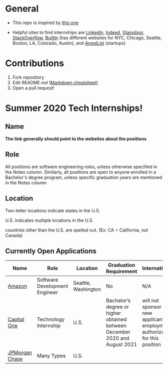 # General

- This repo is inspired by [this one](https://github.com/christine-hu/summer-2019-internships)

* Helpful sites to find internships are [LinkedIn](https://www.linkedin.com/), [Indeed](https://www.indeed.com/), [Glassdoor](https://www.glassdoor.com/), [StackOverflow](https://stackoverflow.com/jobs), [BuiltIn](https://builtin.com/) (has different websites for NYC, Chicago, Seattle, Boston, LA, Colorado, Austin), and [AngelList](https://angel.co/) (startups)

# Contributions

1. Fork repository
2. Edit README.md ([Markdown cheatsheet](https://github.com/tchapi/markdown-cheatsheet/blob/master/README.md))
3. Open a pull request!

# Summer 2020 Tech Internships!

## Name

**The link generally should point to the websites about the positions**

## Role

All positions are software engineering roles, unless otherwise specified in the Notes column. Similarly, all positions are open to anyone enrolled in a Bachelor's degree program, unless specific graduation years are mentioned in the Notes column

## Location

Two-letter locations indicate states in the U.S.

U.S. indicates multiple locations in the U.S.

countries other than the U.S. are spelled out. (Ex: CA = California, not Canada)

## Currently Open Applications
| Name | Role | Location | Graduation Requirement | International | Notes |
|---|---|---|---|---|---|
| [Amazon](https://www.amazon.jobs/en/jobs/880221/2020-summer-software-development-engineer-intern-sea) | Software Development Engineer | Seattle, Washington | No | N/A |  |
| [Capital One](https://campus.capitalone.com/job/-/-/1786/12562814?utm_source=localjobnetwork.com&utm_campaign=enterprise&utm_medium=job_posting&utm_content=job_board&ss=paid&dclid=CjgKEAjw4NrpBRDfhrmjpZHPiH8SJABuVfdoxiWiy_1DE6vP-RBQgbIf9OdVBs1hpoqHUa5Ezmg4-vD_BwE) | Technology Internship | U.S. | Bachelor’s degree or higher obtained between December 2020 and August 2021 | will not sponsor a new applicant for employment authorization for this position |  |
| [JPMorgan Chase](https://jobs.jpmorganchase.com/) | Many Types | U.S. |  |  | |